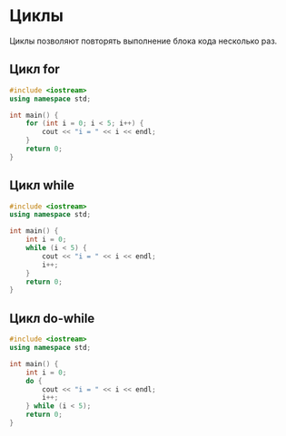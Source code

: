 # Циклы

Циклы позволяют повторять выполнение блока кода несколько раз.

## Цикл for

```cpp
#include <iostream>
using namespace std;

int main() {
    for (int i = 0; i < 5; i++) {
        cout << "i = " << i << endl;
    }
    return 0;
}
```

## Цикл while

```cpp
#include <iostream>
using namespace std;

int main() {
    int i = 0;
    while (i < 5) {
        cout << "i = " << i << endl;
        i++;
    }
    return 0;
}
```

## Цикл do-while

```cpp
#include <iostream>
using namespace std;

int main() {
    int i = 0;
    do {
        cout << "i = " << i << endl;
        i++;
    } while (i < 5);
    return 0;
}
```

